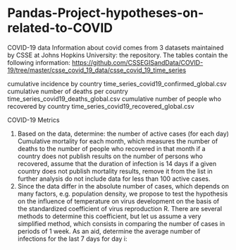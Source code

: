 # Pandas-Project-hypotheses-on-related-to-COVID

COVID-19 data
Information about covid comes from 3 datasets maintained by CSSE at Johns Hopkins University: the repository. The tables contain the following information:
https://github.com/CSSEGISandData/COVID-19/tree/master/csse_covid_19_data/csse_covid_19_time_series

cumulative incidence by country time_series_covid19_confirmed_global.csv
cumulative number of deaths per country time_series_covid19_deaths_global.csv
cumulative number of people who recovered by country time_series_covid19_recovered_global.csv

COVID-19 Metrics
1. Based on the data, determine:
the number of active cases (for each day)
Cumulative mortality for each month, which measures the number of deaths to the number of people who recovered in that month
if a country does not publish results on the number of persons who recovered, assume that the duration of infection is 14 days
if a given country does not publish mortality results, remove it from the list
in further analysis do not include data for less than 100 active cases.
2. Since the data differ in the absolute number of cases, which depends on many factors, e.g. population density, we propose to test the hypothesis on the influence of temperature on virus development on the basis of the standardized coefficient of virus reproduction R. There are several methods to determine this coefficient, but let us assume a very simplified method, which consists in comparing the number of cases in periods of 1 week. As an aid, determine the average number of infections for the last 7 days for day i:
